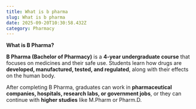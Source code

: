 ```yaml
---
title: What is b pharma
slug: What is b pharma
date: 2025-09-20T10:30:58.432Z
category: Pharmacy
---
```

<!--StartFragment-->

**What is B Pharma?**

**B Pharma (Bachelor of Pharmacy)** is a **4-year undergraduate course** that focuses on medicines and their safe use. Students learn how drugs are **developed, manufactured, tested, and regulated**, along with their effects on the human body.

After completing B Pharma, graduates can work in **pharmaceutical companies, hospitals, research labs, or government jobs**, or they can continue with **higher studies** like M.Pharm or Pharm.D.

<!--EndFragment-->